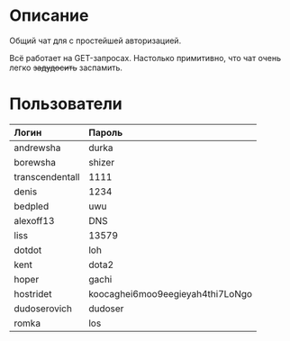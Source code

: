# Описание

Общий чат для с простейшей авторизацией.

Всё работает на GET-запросах. Настолько примитивно, что чат очень легко ~~задудосить~~ заспамить.

# Пользователи

| Логин           | Пароль                           |
|:----------------|:---------------------------------|
| andrewsha       | durka                            |
| borewsha        | shizer                           |
| transcendentall | 1111                             |
| denis           | 1234                             |
| bedpled         | uwu                              |
| alexoff13       | DNS                              |
| liss            | 13579                            |
| dotdot          | loh                              |
| kent            | dota2                            |
| hoper           | gachi                            |
| hostridet       | koocaghei6moo9eegieyah4thi7LoNgo |
| dudoserovich    | dudoser                          |
| romka           | los                              |